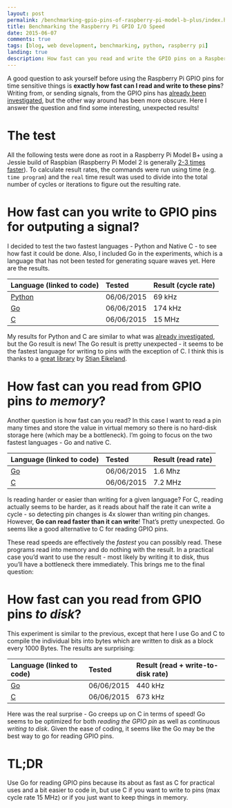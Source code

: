 ```yaml
---
layout: post
permalink: /benchmarking-gpio-pins-of-raspberry-pi-model-b-plus/index.html
title: Benchmarking the Raspberry Pi GPIO I/O Speed
date: 2015-06-07
comments: true
tags: [blog, web development, benchmarking, python, raspberry pi]
landing: true
description: How fast can you read and write the GPIO pins on a Raspberry Pi? The results will surprise you!
---
```


A good question to ask yourself before using the Raspberry Pi GPIO pins
for time sensitive things is **exactly how fast can I read and write to
these pins**? Writing from, or sending signals, from the GPIO pins has
[already been investigated], but the other way around has been more
obscure. Here I answer the question and find some interesting,
unexpected results!

The test
========

All the following tests were done as root in a Raspberry Pi Model B+
using a Jessie build of Raspbian (Raspberry Pi Model 2 is generally [2-3
times faster]). To calculate result rates, the commands were run using
time (e.g. `time program`) and the `real` time result was used to divide
into the total number of cycles or iterations to figure out the
resulting rate.

How fast can you write to GPIO pins for outputing a signal?
===========================================================

I decided to test the two fastest languages - Python and Native C - to
see how fast it could be done. Also, I included Go in the experiments,
which is a language that has not been tested for generating square waves
yet. Here are the results.


<div class="table-responsive">
<table class="table table-bordered table-striped">
<thead>
<tr class="header">
<th align="left">Language (linked to code)</th>
<th align="left">Tested</th>
<th align="left">Result (cycle rate)</th>
</tr>
</thead>
<tbody>
<tr class="odd">
<td align="left"><a href="https://github.com/schollz/raspberrypi_notes/blob/master/gpio_tests/writing/gpio_write.py">Python</a></td>
<td align="left">06/06/2015</td>
<td align="left">69 kHz</td>
</tr>
<tr class="even">
<td align="left"><a href="https://github.com/schollz/raspberrypi_notes/blob/master/gpio_tests/writing/gpio_write.go">Go</a></td>
<td align="left">06/06/2015</td>
<td align="left">174 kHz</td>
</tr>
<tr class="odd">
<td align="left"><a href="https://github.com/schollz/raspberrypi_notes/blob/master/gpio_tests/writing/gpio_write.c">C</a></td>
<td align="left">06/06/2015</td>
<td align="left">15 MHz</td>
</tr>
</tbody>
</table>
</div>

My results for Python and C are similar to what was [already
investigated], but the Go result is new! The Go result is pretty
unexpected - it seems to be the fastest language for writing to pins
with the exception of C. I think this is thanks to a [great library] by
[Stian Eikeland].

How fast can you read from GPIO pins *to memory*?
=================================================

Another question is how fast can you read? In this case I want to read a
pin many times and store the value in virtual memory so there is no
hard-disk storage here (which may be a bottleneck). I’m going to focus
on the two fastest languages - Go and native C.


<div class="table-responsive">
<table class="table table-bordered table-striped">
<thead>
<tr class="header">
<th align="left">Language (linked to code)</th>
<th align="left">Tested</th>
<th align="left">Result (read rate)</th>
</tr>
</thead>
<tbody>
<tr class="odd">
<td align="left"><a href="https://github.com/schollz/raspberrypi_notes/blob/master/gpio_tests/reading/tovariable/read_in_memory.go">Go</a></td>
<td align="left">06/06/2015</td>
<td align="left">1.6 Mhz</td>
</tr>
<tr class="even">
<td align="left"><a href="https://github.com/schollz/raspberrypi_notes/blob/master/gpio_tests/reading/tovariable/read_in_memory.c">C</a></td>
<td align="left">06/06/2015</td>
<td align="left">7.2 MHz</td>
</tr>
</tbody>
</table>
</div>


Is reading harder or easier than writing for a given language? For C,
reading actually seems to be harder, as it reads about half the rate it
can write a cycle - so detecting pin changes is 4x slower than writing
pin changes. However, **Go can read faster than it can write**! That’s
pretty unexpected. Go seems like a good alternative to C for reading
GPIO pins.

These read speeds are effectively the *fastest* you can possibly read.
These programs read into memory and do nothing with the result. In a
practical case you’d want to use the result - most likely by writing it
to disk, thus you’ll have a bottleneck there immediately. This brings me
to the final question:

How fast can you read from GPIO pins *to disk*?
===============================================

This experiment is similar to the previous, except that here I use Go
and C to compile the individual bits into bytes which are written to
disk as a block every 1000 Bytes. The results are surprising:



<div class="table-responsive">
<table class="table table-bordered table-striped">
<thead>
<tr class="header">
<th align="left">Language (linked to code)</th>
<th align="left">Tested</th>
<th align="left">Result (read + write-to-disk rate)</th>
</tr>
</thead>
<tbody>
<tr class="odd">
<td align="left"><a href="https://github.com/schollz/raspberrypi_notes/blob/master/gpio_tests/reading/tofile/read_to_file.go">Go</a></td>
<td align="left">06/06/2015</td>
<td align="left">440 kHz</td>
</tr>
<tr class="even">
<td align="left"><a href="https://github.com/schollz/raspberrypi_notes/blob/master/gpio_tests/reading/tofile/read_to_file.c">C</a></td>
<td align="left">06/06/2015</td>
<td align="left">673 kHz</td>
</tr>
</tbody>
</table>
</div>



Here was the real surprise - Go creeps up on C in terms of speed! Go
seems to be optimized for both *reading the GPIO pin* as well as
continuous *writing to disk*. Given the ease of coding, it seems like
the Go may be the best way to go for reading GPIO pins.

TL;DR
=====

Use Go for reading GPIO pins because its about as fast as C for
practical uses and a bit easier to code in, but use C if you want to
write to pins (max cycle rate 15 MHz) or if you just want to keep things
in memory.

  [already investigated]: http://codeandlife.com/2012/07/03/benchmarking-raspberry-pi-gpio-speed/
  [great library]: https://github.com/stianeikeland/go-rpio
  [Stian Eikeland]: https://github.com/stianeikeland
  [already been investigated]: http://codeandlife.com/2012/07/03/benchmarking-raspberry-pi-gpio-speed/
  [2-3 times faster]: http://codeandlife.com/2015/03/25/raspberry-pi-2-vs-1-gpio-benchmark/
  
  